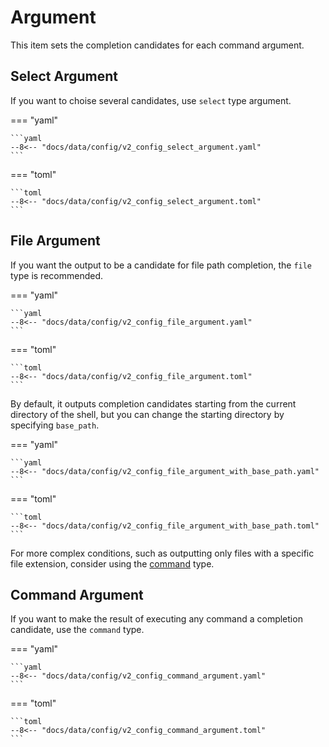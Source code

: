 # Argument

This item sets the completion candidates for each command argument.

## Select Argument

If you want to choise several candidates, use `select` type argument.

=== "yaml"

    ```yaml
    --8<-- "docs/data/config/v2_config_select_argument.yaml"
    ```

=== "toml"

    ```toml
    --8<-- "docs/data/config/v2_config_select_argument.toml"
    ```

## File Argument

If you want the output to be a candidate for file path completion, the `file`
type is recommended.

=== "yaml"

    ```yaml
    --8<-- "docs/data/config/v2_config_file_argument.yaml"
    ```

=== "toml"

    ```toml
    --8<-- "docs/data/config/v2_config_file_argument.toml"
    ```

By default, it outputs completion candidates starting from the current directory
of the shell, but you can change the starting directory by specifying
`base_path`.

=== "yaml"

    ```yaml
    --8<-- "docs/data/config/v2_config_file_argument_with_base_path.yaml"
    ```

=== "toml"

    ```toml
    --8<-- "docs/data/config/v2_config_file_argument_with_base_path.toml"
    ```

For more complex conditions, such as outputting only files with a specific file
extension, consider using the [command](#command-argument) type.

## Command Argument

If you want to make the result of executing any command a completion candidate,
use the `command` type.

=== "yaml"

    ```yaml
    --8<-- "docs/data/config/v2_config_command_argument.yaml"
    ```

=== "toml"

    ```toml
    --8<-- "docs/data/config/v2_config_command_argument.toml"
    ```
